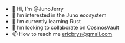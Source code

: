 - 👋 Hi, I’m @JunoJerry
- 👀 I’m interested in the Juno ecosystem 
- 🌱 I’m currently learning Rust
- 💞️ I’m looking to collaborate on CosmosVault 
- 📫 How to reach me ericbrys@gmail.com

<!---
JunoJerry/JunoJerry is a ✨ special ✨ repository because its `README.md` (this file) appears on your GitHub profile.
You can click the Preview link to take a look at your changes.
--->
